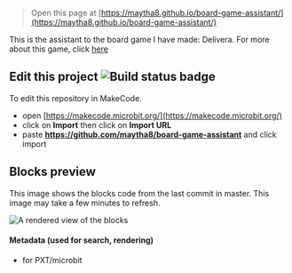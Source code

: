 
> Open this page at [https://maytha8.github.io/board-game-assistant/](https://maytha8.github.io/board-game-assistant/)

This is the assistant to the board game I have made: Delivera. For more about this game, click [here](/docs/game.md)

## Edit this project ![Build status badge](https://github.com/maytha8/board-game-assistant/workflows/MakeCode/badge.svg)

To edit this repository in MakeCode.

* open [https://makecode.microbit.org/](https://makecode.microbit.org/)
* click on **Import** then click on **Import URL**
* paste **https://github.com/maytha8/board-game-assistant** and click import

## Blocks preview

This image shows the blocks code from the last commit in master.
This image may take a few minutes to refresh.

![A rendered view of the blocks](https://github.com/maytha8/board-game-assistant/raw/master/.github/makecode/blocks.png)

#### Metadata (used for search, rendering)

* for PXT/microbit
<script src="https://makecode.com/gh-pages-embed.js"></script><script>makeCodeRender("{{ site.makecode.home_url }}", "{{ site.github.owner_name }}/{{ site.github.repository_name }}");</script>
